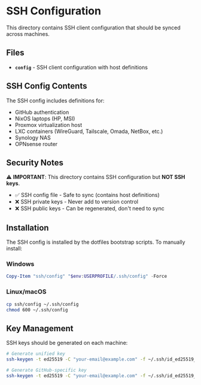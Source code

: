 # SSH Configuration

This directory contains SSH client configuration that should be synced across machines.

## Files

- **`config`** - SSH client configuration with host definitions

## SSH Config Contents

The SSH config includes definitions for:
- GitHub authentication
- NixOS laptops (HP, MSI)
- Proxmox virtualization host
- LXC containers (WireGuard, Tailscale, Omada, NetBox, etc.)
- Synology NAS
- OPNsense router

## Security Notes

⚠️ **IMPORTANT**: This directory contains SSH configuration but **NOT SSH keys**.

- ✅ SSH config file - Safe to sync (contains host definitions)
- ❌ SSH private keys - Never add to version control
- ❌ SSH public keys - Can be regenerated, don't need to sync

## Installation

The SSH config is installed by the dotfiles bootstrap scripts. To manually install:

### Windows
```powershell
Copy-Item "ssh/config" "$env:USERPROFILE/.ssh/config" -Force
```

### Linux/macOS
```bash
cp ssh/config ~/.ssh/config
chmod 600 ~/.ssh/config
```

## Key Management

SSH keys should be generated on each machine:
```bash
# Generate unified key
ssh-keygen -t ed25519 -C "your-email@example.com" -f ~/.ssh/id_ed25519_unified

# Generate GitHub-specific key
ssh-keygen -t ed25519 -C "your-email@example.com" -f ~/.ssh/id_ed25519_github
```